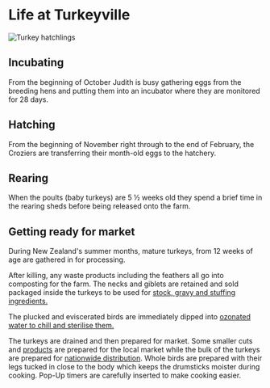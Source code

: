 # Life at Turkeyville

![Turkey hatchlings](img/hatchlings.png)

## Incubating

From the beginning of October Judith is busy gathering eggs from the
breeding hens and putting them into an incubator where they are
monitored for 28 days.

## Hatching

From the beginning of November right through to the end of February, the
Croziers are transferring their month-old eggs to the hatchery.

## Rearing

When the poults (baby turkeys) are 5 ½ weeks old they spend a brief time
in the rearing sheds before being released onto the farm.

## Getting ready for market

During New Zealand's summer months, mature turkeys, from 12 weeks of age
are gathered in for processing.

After killing, any waste products including the feathers all go into
composting for the farm. The necks and giblets are retained and sold
packaged inside the turkeys to be used for [stock, gravy and stuffing
ingredients.](#cooking--recipes)

The plucked and eviscerated birds are immediately dipped into [ozonated
water to chill and sterilise them.](#about--quality-assurance)

The turkeys are drained and then prepared for market. Some smaller cuts
and [products](#products--list) are prepared for the local market while
the bulk of the turkeys are prepared for [nationwide
distribution](#about--where-to-buy). Whole birds are prepared with their
legs tucked in close to the body which keeps the drumsticks moister
during cooking. Pop-Up timers are carefully inserted to make cooking
easier.

